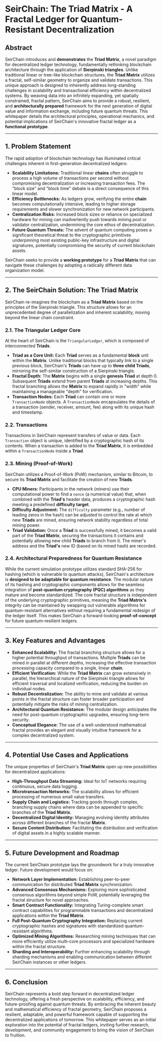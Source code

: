 # SeirChain: The Triad Matrix - A Fractal Ledger for Quantum-Resistant Decentralization

## Abstract

SeirChain introduces and **demonstrates** the **Triad Matrix**, a novel paradigm for decentralized ledger technology, fundamentally rethinking blockchain architecture through the application of **Sierpinski triangles**. Unlike traditional linear or tree-like blockchain structures, the **Triad Matrix** utilizes a fractal, self-similar geometry to organize and validate transactions. This unique approach is designed to inherently address long-standing challenges in scalability and transactional efficiency within decentralized systems. By weaving data into an infinitely expanding, yet spatially constrained, fractal pattern, SeirChain aims to provide a robust, resilient, and **architecturally prepared** framework for the next generation of digital value and information exchange, including future quantum threats. This whitepaper details the architectural principles, operational mechanics, and potential implications of SeirChain's innovative fractal ledger as a **functional prototype**.

---

## 1. Problem Statement

The rapid adoption of blockchain technology has illuminated critical challenges inherent in first-generation decentralized ledgers:

* **Scalability Limitations:** Traditional linear **chains** often struggle to process a high volume of transactions per second without compromising decentralization or increasing transaction fees. The "block size" and "block time" debate is a direct consequence of this linear model.
* **Efficiency Bottlenecks:** As ledgers grow, verifying the entire **chain** becomes computationally intensive, leading to higher storage requirements and slower synchronization for new network participants.
* **Centralization Risks:** Increased block sizes or reliance on specialized hardware for mining can inadvertently push towards mining pool or validator centralization, undermining the core ethos of decentralization.
* **Future Quantum Threats:** The advent of quantum computing poses a significant theoretical threat to the cryptographic primitives underpinning most existing public-key infrastructure and digital signatures, potentially compromising the security of current blockchain assets.

SeirChain seeks to provide a **working prototype** for a **Triad Matrix** that can navigate these challenges by adopting a radically different data organization model.

---

## 2. The SeirChain Solution: The Triad Matrix

SeirChain re-imagines the blockchain as a **Triad Matrix** based on the principles of the Sierpinski triangle. This structure allows for an unprecedented degree of parallelization and inherent scalability, moving beyond the linear chain constraint.

### 2.1. The Triangular Ledger Core

At the heart of SeirChain is the `TriangularLedger`, which is composed of interconnected **Triads**.

* **Triad as a Core Unit:** Each **Triad** serves as a fundamental **block** unit within the **Matrix**. Unlike traditional blocks that typically link to a single previous block, SeirChain's **Triads** can have up to **three child Triads**, mirroring the self-similar construction of a Sierpinski triangle.
* **Fractal Depth:** The **Matrix** begins with a single **genesis Triad** at depth 0. Subsequent **Triads** extend from parent **Triads** at increasing depths. This fractal branching allows the **Matrix** to expand rapidly in "width" while maintaining a manageable "depth" for verification.
* **Transaction Nodes:** Each **Triad** can contain one or more `TransactionNode` objects. A `TransactionNode` encapsulates the details of a transaction (sender, receiver, amount, fee) along with its unique hash and timestamp.

### 2.2. Transactions

Transactions in SeirChain represent transfers of value or data. Each `Transaction` object is unique, identified by a cryptographic hash of its contents. When a transaction is added to the **Triad Matrix**, it is embedded within a `TransactionNode` inside a **Triad**.

### 2.3. Mining (Proof-of-Work)

SeirChain utilizes a Proof-of-Work (PoW) mechanism, similar to Bitcoin, to secure its **Triad Matrix** and facilitate the creation of new **Triads**.

* **CPU Miners:** Participants in the network (miners) use their computational power to find a `nonce` (a numerical value) that, when combined with the **Triad's** header data, produces a cryptographic hash meeting a predefined **difficulty target**.
* **Difficulty Adjustment:** The `difficulty` parameter (e.g., number of leading zeros in the hash) can be adjusted to control the rate at which new **Triads** are mined, ensuring network stability regardless of total mining power.
* **Triad Validation:** Once a **Triad** is successfully mined, it becomes a valid part of the **Triad Matrix**, securing the transactions it contains and potentially allowing new child **Triads** to branch from it. The miner's address and the **Triad's** new ID (based on its mined hash) are recorded.

### 2.4. Architectural Preparedness for Quantum Resistance

While the current simulation prototype utilizes standard SHA-256 for hashing (which is vulnerable to quantum attacks), SeirChain's architecture is **designed to be adaptable for quantum resistance**. The modular nature of its hashing and cryptographic components allows for the seamless integration of **post-quantum cryptography (PQC) algorithms** as they mature and become standardized. The core fractal structure is independent of the underlying cryptographic primitives, meaning the **Triad Matrix's** integrity can be maintained by swapping out vulnerable algorithms for quantum-resistant alternatives without requiring a fundamental redesign of the ledger itself. This makes SeirChain a forward-looking **proof-of-concept** for future quantum-resilient ledgers.

---

## 3. Key Features and Advantages

* **Enhanced Scalability:** The fractal branching structure allows for a higher potential throughput of transactions. Multiple **Triads** can be mined in parallel at different depths, increasing the effective transaction processing capacity compared to a single, linear **chain**.
* **Efficient Verification:** While the **Triad Matrix** can grow extensively in parallel, the hierarchical nature of the Sierpinski triangle allows for efficient traversal and localized verification, reducing the burden on individual nodes.
* **Robust Decentralization:** The ability to mine and validate at various points in the fractal structure can foster broader participation and potentially mitigate the risks of mining centralization.
* **Architectural Quantum Resistance:** The modular design anticipates the need for post-quantum cryptographic upgrades, ensuring long-term security.
* **Conceptual Elegance:** The use of a well-understood mathematical fractal provides an elegant and visually intuitive framework for a complex decentralized system.

---

## 4. Potential Use Cases and Applications

The unique properties of SeirChain's **Triad Matrix** open up new possibilities for decentralized applications:

* **High-Throughput Data Streaming:** Ideal for IoT networks requiring continuous, secure data logging.
* **Microtransaction Networks:** The scalability allows for efficient processing of numerous small value transfers.
* **Supply Chain and Logistics:** Tracking goods through complex, branching supply chains where data can be appended to specific branches of the **Triad Matrix**.
* **Decentralized Digital Identity:** Managing evolving identity attributes across different branches of the fractal **Matrix**.
* **Secure Content Distribution:** Facilitating the distribution and verification of digital assets in a highly scalable manner.

---

## 5. Future Development and Roadmap

The current SeirChain prototype lays the groundwork for a truly innovative ledger. Future development would focus on:

* **Network Layer Implementation:** Establishing peer-to-peer communication for distributed **Triad Matrix** synchronization.
* **Advanced Consensus Mechanisms:** Exploring more sophisticated consensus algorithms beyond simple PoW, potentially leveraging the fractal structure for novel approaches.
* **Smart Contract Functionality:** Integrating Turing-complete smart contract capabilities for programmable transactions and decentralized applications within the **Triad Matrix**.
* **Full Post-Quantum Cryptography Integration:** Replacing current cryptographic hashes and signatures with standardized quantum-resistant algorithms.
* **Optimized Mining Algorithms:** Researching mining techniques that can more efficiently utilize multi-core processors and specialized hardware within the fractal structure.
* **Sharding and Interoperability:** Further enhancing scalability through sharding mechanisms and enabling communication between different SeirChain instances or other ledgers.

---

## 6. Conclusion

SeirChain represents a bold step forward in decentralized ledger technology, offering a fresh perspective on scalability, efficiency, and future-proofing against quantum threats. By embracing the inherent beauty and mathematical efficiency of fractal geometry, SeirChain proposes a resilient, adaptable, and powerful framework capable of supporting the decentralized applications of tomorrow. This whitepaper serves as an initial exploration into the potential of fractal ledgers, inviting further research, development, and community engagement to bring the vision of SeirChain to fruition.

